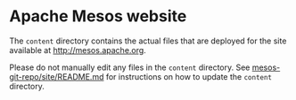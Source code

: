 # Apache Mesos website

The `content` directory contains the actual files that are deployed for the site
available at http://mesos.apache.org.

Please do not manually edit any files in the `content` directory. See
[mesos-git-repo/site/README.md](https://github.com/apache/mesos/blob/master/site/README.md)
for instructions on how to update the `content` directory.
